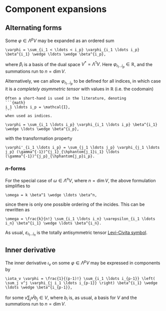 # Component expansions

## Alternating forms
Some $\varphi \in \Lambda^p V$ may be expanded as an ordered sum

```{math}
\varphi = \sum_{i_1 < \ldots < i_p} \varphi_{i_1 \ldots i_p} \beta^{i_1} \wedge \ldots \wedge \beta^{i_p},
```
where $\beta_i$ is a basis of the dual space $V^\ast = \Lambda^1V$. Here $\varphi_{i_1 \ldots i_p} \in \mathbb{R}$, and the summations run to $n = \text{dim} \, V$. 

Alternatively, we can allow $\varphi_{i_1 \ldots i_p}$ to be defined for all indices, in which case it is a *completely asymmetric tensor* with values in $\mathbb{R}$ (i.e. the codomain)

````{margin} Notation
Often a short-hand is used in the literature, denoting
```{math}
i_1 \ldots i_p = \mathcal{I},
```
when used as indices.
````

```{math}
\varphi = \sum_{i_1 \ldots i_p} \varphi_{i_1 \ldots i_p} \beta^{i_1} \wedge \ldots \wedge \beta^{i_p},
```
with the transformation property
```{math}
\varphi'_{i_1 \ldots i_p} = \sum_{j_1 \ldots j_p} \varphi_{j_1 \ldots j_p} (\gamma^{-1})^{j_1}_{\hphantom{j_1}i_1} \ldots (\gamma^{-1})^{j_p}_{\hphantom{j_p}i_p}.
```

### $n$-forms
For the special case of $\omega \in \Lambda^nV$, where $n = \text{dim} \, V$, the above formulation simplifies to
```{math}
\omega = k \beta^1 \wedge \ldots \beta^n,
```
since there is only one possible ordering of the incides. This can be rewritten as
```{math}
\omega = \frac{k}{n!} \sum_{i_1 \ldots i_n} \varepsilon_{i_1 \ldots i_n} \beta^{i_1} \wedge \ldots \beta^{i_n}.
```
As usual, $\varepsilon_{i_1 \ldots i_n}$ is the totally antisymmetric tensor [Levi-Civita symbol](https://en.wikipedia.org/wiki/Levi-Civita).

## Inner derivative
The inner derivative $\iota_v$ on some $\varphi \in \Lambda^pV$ may be expressed in components by
```{math}
\iota_v \varphi = \frac{1}{(p-1)!} \sum_{i_1 \ldots i_{p-1}} \left( \sum_j v^j \varphi_{j i_1 \ldots i_{p-1}} \right) \beta^{i_1} \wedge \ldots \wedge \beta^{i_{p-1}},
```

for some $v \sum_j v^j b_j \in V$, where $b_i$ is, as usual, a basis for $V$ and the summations run to $n = \text{dim} \, V$.